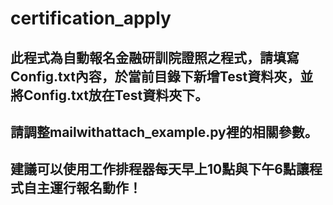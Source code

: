 # certification_apply
## 此程式為自動報名金融研訓院證照之程式，請填寫Config.txt內容，於當前目錄下新增Test資料夾，並將Config.txt放在Test資料夾下。
## 請調整mailwithattach_example.py裡的相關參數。
## 建議可以使用工作排程器每天早上10點與下午6點讓程式自主運行報名動作！
